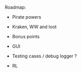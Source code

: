 Roadmap:

- Pirate powers
- Kraken, WW and loot
- Bonus points
- GUI
- Testing cases / debug logger ?


- RL